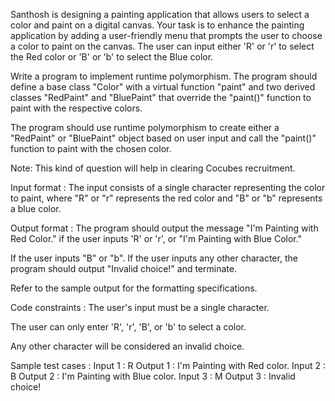 Santhosh is designing a painting application that allows users to select a color and paint on a digital canvas. Your task is to enhance the painting application by adding a user-friendly menu that prompts the user to choose a color to paint on the canvas. The user can input either 'R' or 'r' to select the Red color or 'B' or 'b' to select the Blue color.



Write a program to implement runtime polymorphism. The program should define a base class "Color" with a virtual function "paint" and two derived classes "RedPaint" and "BluePaint" that override the "paint()" function to paint with the respective colors.



The program should use runtime polymorphism to create either a "RedPaint" or "BluePaint" object based on user input and call the "paint()" function to paint with the chosen color.



Note: This kind of question will help in clearing Cocubes recruitment.

Input format :
The input consists of a single character representing the color to paint, where "R" or "r" represents the red color and "B" or "b" represents a blue color.

Output format :
The program should output the message "I'm Painting with Red Color." if the user inputs 'R' or 'r', or "I'm Painting with Blue Color."

If the user inputs "B" or "b". If the user inputs any other character, the program should output "Invalid choice!" and terminate.



Refer to the sample output for the formatting specifications.

Code constraints :
The user's input must be a single character.

The user can only enter 'R', 'r', 'B', or 'b' to select a color.

Any other character will be considered an invalid choice.

Sample test cases :
Input 1 :
R
Output 1 :
I'm Painting with Red color.
Input 2 :
B
Output 2 :
I'm Painting with Blue color.
Input 3 :
M
Output 3 :
Invalid choice!
